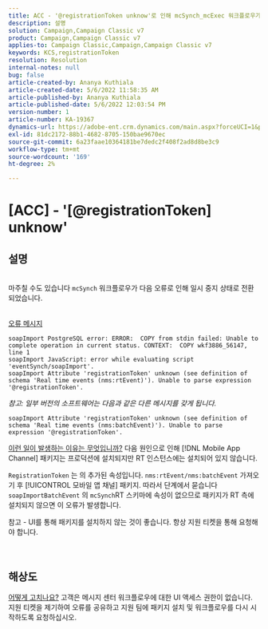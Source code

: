 ```yaml
---
title: ACC - '@registrationToken unknow'로 인해 mcSynch_mcExec 워크플로우가 실패했습니다.
description: 설명
solution: Campaign,Campaign Classic v7
product: Campaign,Campaign Classic v7
applies-to: Campaign Classic,Campaign,Campaign Classic v7
keywords: KCS,registrationToken
resolution: Resolution
internal-notes: null
bug: false
article-created-by: Ananya Kuthiala
article-created-date: 5/6/2022 11:58:35 AM
article-published-by: Ananya Kuthiala
article-published-date: 5/6/2022 12:03:54 PM
version-number: 1
article-number: KA-19367
dynamics-url: https://adobe-ent.crm.dynamics.com/main.aspx?forceUCI=1&pagetype=entityrecord&etn=knowledgearticle&id=ea48c7d8-33cd-ec11-a7b5-6045bd00d995
exl-id: 81dc2172-88b1-4682-8705-150bae9670ec
source-git-commit: 6a23faae10364181be7dedc2f408f2ad8d8be3c9
workflow-type: tm+mt
source-wordcount: '169'
ht-degree: 2%

---
```


# [ACC] - &#39;[@registrationToken] unknow&#39;

## 설명

<br>마주칠 수도 있습니다 `mcSynch` 워크플로우가 다음 오류로 인해 일시 중지 상태로 전환되었습니다.<br><br>

<u>오류 메시지</u>

```
soapImport PostgreSQL error: ERROR:  COPY from stdin failed: Unable to complete operation in current status. CONTEXT:  COPY wkf3886_56147, line 1
soapImport JavaScript: error while evaluating script 'eventSynch/soapImport'.
soapImport Attribute 'registrationToken' unknown (see definition of schema 'Real time events (nms:rtEvent)'). Unable to parse expression '@registrationToken'.
```

*참고: 일부 버전의 소프트웨어는 다음과 같은 다른 메시지를 갖게 됩니다.*

```
soapImport Attribute 'registrationToken' unknown (see definition of schema 'Real time events (nms:batchEvent)'). Unable to parse expression '@registrationToken'.
```

<u>이런 일이 발생하는 이유는 무엇입니까?</u>
다음 원인으로 인해 [!DNL Mobile App Channel] 패키지는 프로덕션에 설치되지만 RT 인스턴스에는 설치되어 있지 않습니다.

`RegistrationToken` 는 의 추가된 속성입니다. `nms:rtEvent/nms:batchEvent` 가져오기 후 [!UICONTROL 모바일 앱 채널] 패키지. 따라서 단계에서 묻습니다 `soapImportBatchEvent` 의 `mcSynch`RT 스키마에 속성이 없으므로 패키지가 RT 측에 설치되지 않으면 이 오류가 발생합니다.



참고 - UI를 통해 패키지를 설치하지 않는 것이 좋습니다. 항상 지원 티켓을 통해 요청해야 합니다.
<br><br> <br>

## 해상도

<u>어떻게 고치나요?</u>
고객은 메시지 센터 워크플로우에 대한 UI 액세스 권한이 없습니다. 지원 티켓을 제기하여 오류를 공유하고 지원 팀에 패키지 설치 및 워크플로우를 다시 시작하도록 요청하십시오.
